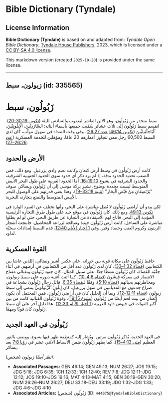 # Bible Dictionary (Tyndale)

## License Information

**Bible Dictionary (Tyndale)** is based on and adapted from: _Tyndale Open Bible Dictionary_, [Tyndale House Publishers](https://tyndaleopenresources.com/), 2023, which is licensed under a [CC BY-SA 4.0 license](https://creativecommons.org/licenses/by-sa/4.0/legalcode.en).

This markdown version (created `2025-10-20`) is provided under the same license.



--------------------------------

## زبولون، سبط (id: 335565)

زَبُولُون، سبط
==============

سبط منحدر من زَبُولُون، وهو الابن العاشر ليعقوب والسادس لليئة ([تكوين 30:19–20](https://ref.ly/Gen30:19-Gen30:20)). انقسم سبط زَبُولُون إلى ثلاث عشائر سُمّيت جميعها بأسماء أبنائه: ٱلسَّارَدِيِّينَ، ٱلْإِيلُونِيِّينَ، ٱلْيَاحِلْئِيلِيِّينَ ([تكوين 46:14؛](https://ref.ly/Gen46:14) [عدد 26:27](https://ref.ly/Num26:27)). وفي وقت التعداد في سهول موآب، كان لدى السبط 60,500 رجل ممن تتجاوز أعمارهم 20 عامًا، ومؤهلين للخدمة العسكرية ([عدد 26:26–27](https://ref.ly/Num26:26-Num26:27)).

الأرض والحدود
-------------

كانت أرض زَبُولُون في وسط أرض كنعان وكانت تضم وادي يزرعيل. ومع ذلك، فمن الصعب تحديد الحدود بدقة، إذ لم يرد ذكر أي حدود سوى الحدود الجنوبية الشرقية، والحدود الشرقية في يشوع [19:10–16](https://ref.ly/Josh19:10-Josh19:16). أما الحدود الغربية على طول البحر الأبيض المتوسط ليست محددة بوضوح. تشير بركة موسى إلى أن زَبُولُون ويساكر، سوف "يَرْتَضِعَانِ مِنْ فَيْضِ ٱلْبِحَار" ([تثنية 33:18–19](https://ref.ly/Deut33:18-Deut33:19)). وهذا يعني قدرتهم على الوصول للبحر الأبيض المتوسط والتمتع بتجارته البحرية.

لكن يبدو أن أراضي زَبُولُون لا تُطل مباشرة على البحر، وأنها تختلف عن السرد الوارد في [تكوين 49:13](https://ref.ly/Gen49:13). ومع ذلك، كان زَبُولُون في موقع جيد على طول طرق التجارة الرئيسية المؤدية إلى البحر. فأتاح لهم الاستفادة من التجارة عن طريق البحر، حتى لو لم يطلوا مباشرة على الساحل. كانت أرض زَبُولُون جيدة وصالحة لزراعة المحاصيل، فأنتجت أشجار الزيتون وكروم العنب وحصاد وفير. وفي [1 أخبار الأيام 12:40](https://ref.ly/1Chr12:40)، قدم السبط إمدادات سخيّة لداود.

القوة العسكرية
--------------

حافظ زَبُولُون على مكانة قوية بين جيرانه. على عكس أشير ونفتالي، اللذين عاشا بين الكنعانيين ([قضاة 1:32–33](https://ref.ly/Judg1:32-Judg1:33))، كان لدى زَبُولُون عدد أقل من الكنعانيين في أرضهم. في أثناء حِقْبَة القضاة، كان زَبُولُون نشطًا جدًا. على سبيل المثال، كان جنود زَبُولُون ونفتالي مفتاح الانتصار في معركة قِيشُونَ ([قضاة 4:6–10](https://ref.ly/Judg4:6-Judg4:10)). كما أثنت أغنية دبورة على سبط زبولون، ومخاطرتهم بحياتهم ([قضاة 5:18](https://ref.ly/Judg5:18)). وفقًا لـ[قضاة 6:35](https://ref.ly/Judg6:35)، قاتل رجال زَبُولُون بشجاعة في صراع جدعون مع المديانيين في سهل يزرعيل. كان إِيلُونُ ٱلزَّبُولُونِيُّ ينتمي إلى سبط زبولون ([قضاة 12:11–12](https://ref.ly/Judg12:11-Judg12:12)). وبما أن الجليل كان في أراضي زَبُولُون، فمن المحتمل أن يكون إِبْصَان من بيت لحم أيضًا من زَبُولُون ([يشوع 19:15](https://ref.ly/Josh19:15)). وقوة زَبُولُون القتالية كانت من بين أكبر القوات في جيوش داود الغربية ([1 أخبار الأيام 12:33](https://ref.ly/1Chr12:33)). هذا دليل آخر على أن سبط زَبُولُون كان قويًا ومهمًا.

زَبُولُون في العهد الجديد
-------------------------

في العهد الجديد، يُذكر زَبُولُون مرتين. ويُشار إليه كمنطقة ظهر فيها يسوع، ووصف بالنور العظيم ([متى 4:13–15](https://ref.ly/Matt4:13-Matt4:15)). كما يظهر زَبُولُون ضمن الأسباط الاثني عشر في [رؤيا 7:8](https://ref.ly/Rev7:8) بعد يساكر.

*انظر أيضًا* زبولون (شخص).

* **Associated Passages:** GEN 46:14; GEN 49:13; NUM 26:27; JOS 19:15; JDG 5:18; JDG 6:35; 1CH 12:33; 1CH 12:40; REV 7:8; JDG 12:11–JDG 12:12; JOS 19:10–JOS 19:16; MAT 4:13–MAT 4:15; GEN 30:19–GEN 30:20; NUM 26:26–NUM 26:27; DEU 33:18–DEU 33:19; JDG 1:32–JDG 1:33; JDG 4:6–JDG 4:10
* **Associated Articles:** زَبُولُون (شخص) (ID: `444075@TyndaleBibleDictionary`)

